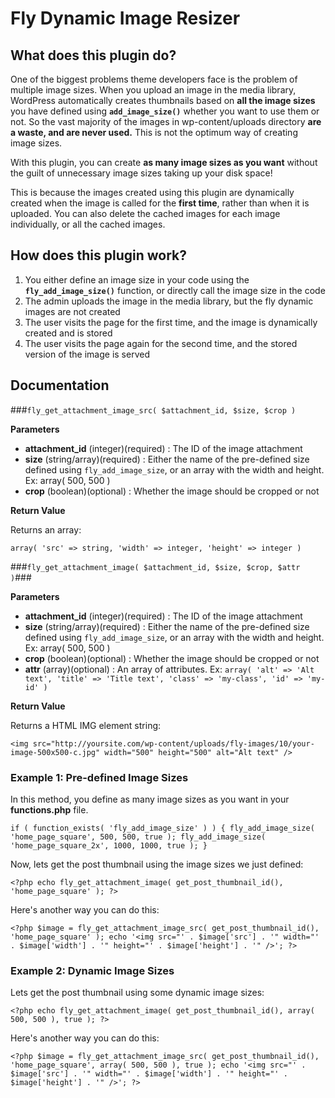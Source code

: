 # Fly Dynamic Image Resizer

## What does this plugin do?


One of the biggest problems theme developers face is the problem of multiple image sizes. When you upload an image in the media library, WordPress automatically creates thumbnails based on **all the image sizes** you have defined using **`add_image_size()`** whether you want to use them or not. So the vast majority of the images in wp-content/uploads directory **are a waste, and are never used.** This is not the optimum way of creating image sizes.

With this plugin, you can create **as many image sizes as you want** without the guilt of unnecessary image sizes taking up your disk space!

This is because the images created using this plugin are dynamically created when the image is called for the **first time**, rather than when it is uploaded. You can also delete the cached images for each image individually, or all the cached images.

## How does this plugin work?

1. You either define an image size in your code using the **`fly_add_image_size()`** function, or directly call the image size in the code
2. The admin uploads the image in the media library, but the fly dynamic images are not created
3. The user visits the page for the first time, and the image is dynamically created and is stored
4. The user visits the page again for the second time, and the stored version of the image is served


## Documentation

###`fly_get_attachment_image_src( $attachment_id, $size, $crop )`

**Parameters**

* **attachment_id** (integer)(required) : The ID of the image attachment
* **size** (string/array)(required) : Either the name of the pre-defined size defined using `fly_add_image_size`, or an array with the width and height. Ex: array( 500, 500 )
* **crop** (boolean)(optional) : Whether the image should be cropped or not

**Return Value**

Returns an array:

`array(
	'src' => string,
	'width' => integer,
	'height' => integer
)`


###`fly_get_attachment_image( $attachment_id, $size, $crop, $attr )`###

**Parameters**

* **attachment_id** (integer)(required) : The ID of the image attachment
* **size** (string/array)(required) : Either the name of the pre-defined size defined using `fly_add_image_size`, or an array with the width and height. Ex: array( 500, 500 )
* **crop** (boolean)(optional) : Whether the image should be cropped or not
* **attr** (array)(optional) : An array of attributes. Ex: `array( 'alt' => 'Alt text', 'title' => 'Title text', 'class' => 'my-class', 'id' => 'my-id' )`

**Return Value**

Returns a HTML IMG element string:

`<img src="http://yoursite.com/wp-content/uploads/fly-images/10/your-image-500x500-c.jpg" width="500" height="500" alt="Alt text" />`

### Example 1: Pre-defined Image Sizes

In this method, you define as many image sizes as you want in your **functions.php** file.

`if ( function_exists( 'fly_add_image_size' ) ) {
	fly_add_image_size( 'home_page_square', 500, 500, true );
	fly_add_image_size( 'home_page_square_2x', 1000, 1000, true );
}`

Now, lets get the post thumbnail using the image sizes we just defined:

`<?php echo fly_get_attachment_image( get_post_thumbnail_id(), 'home_page_square' ); ?>`

Here's another way you can do this:

`<?php $image = fly_get_attachment_image_src( get_post_thumbnail_id(), 'home_page_square' ); echo '<img src="' . $image['src'] . '" width="' . $image['width'] . '" height="' . $image['height'] . '" />'; ?>`

### Example 2: Dynamic Image Sizes

Lets get the post thumbnail using some dynamic image sizes:

`<?php echo fly_get_attachment_image( get_post_thumbnail_id(), array( 500, 500 ), true ); ?>`

Here's another way you can do this:

`<?php $image = fly_get_attachment_image_src( get_post_thumbnail_id(), 'home_page_square', array( 500, 500 ), true ); echo '<img src="' . $image['src'] . '" width="' . $image['width'] . '" height="' . $image['height'] . '" />'; ?>`
